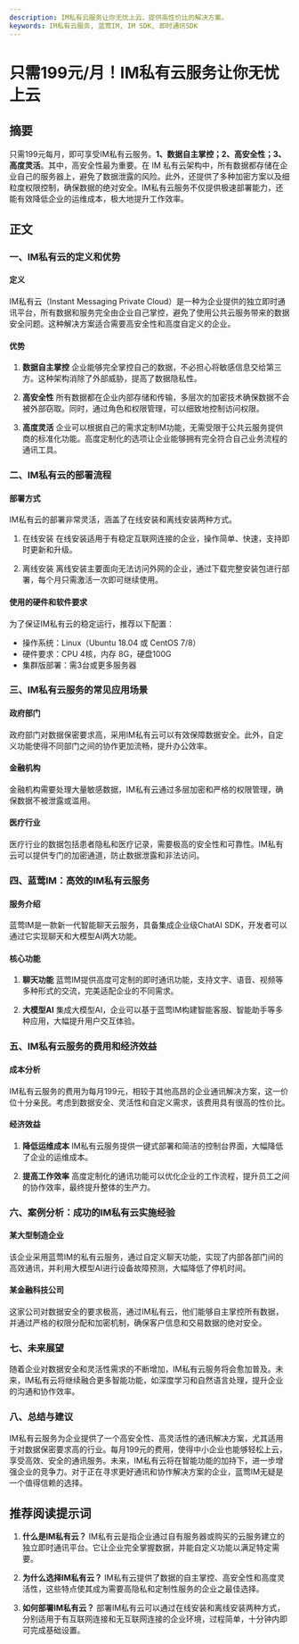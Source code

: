 ```yaml
---
description: IM私有云服务让你无忧上云，提供高性价比的解决方案。
keywords: IM私有云服务, 蓝莺IM, IM SDK, 即时通讯SDK
---
```

# 只需199元/月！IM私有云服务让你无忧上云

## 摘要

只需199元每月，即可享受IM私有云服务。**1、数据自主掌控；2、高安全性；3、高度灵活**。其中，高安全性最为重要。在 IM 私有云架构中，所有数据都存储在企业自己的服务器上，避免了数据泄露的风险。此外，还提供了多种加密方案以及细粒度权限控制，确保数据的绝对安全。IM私有云服务不仅提供极速部署能力，还能有效降低企业的运维成本，极大地提升工作效率。

## 正文

### 一、IM私有云的定义和优势

#### 定义

IM私有云（Instant Messaging Private Cloud）是一种为企业提供的独立即时通讯平台，所有数据和服务完全由企业自己掌控，避免了使用公共云服务带来的数据安全问题。这种解决方案适合需要高安全性和高度自定义的企业。

#### 优势

1. **数据自主掌控**
   企业能够完全掌控自己的数据，不必担心将敏感信息交给第三方。这种架构消除了外部威胁，提高了数据隐私性。

2. **高安全性**
   所有数据都在企业内部存储和传输，多层次的加密技术确保数据不会被外部窃取。同时，通过角色和权限管理，可以细致地控制访问权限。

3. **高度灵活**
   企业可以根据自己的需求定制IM功能，无需受限于公共云服务提供商的标准化功能。高度定制化的选项让企业能够拥有完全符合自己业务流程的通讯工具。

### 二、IM私有云的部署流程

#### 部署方式

IM私有云的部署非常灵活，涵盖了在线安装和离线安装两种方式。 

1. 在线安装
   在线安装适用于有稳定互联网连接的企业，操作简单、快速，支持即时更新和升级。

2. 离线安装
   离线安装主要面向无法访问外网的企业，通过下载完整安装包进行部署，每个月只需激活一次即可继续使用。

#### 使用的硬件和软件要求

为了保证IM私有云的稳定运行，推荐以下配置：

- 操作系统：Linux（Ubuntu 18.04 或 CentOS 7/8）
- 硬件要求：CPU 4核，内存 8G，硬盘100G
- 集群版部署：需3台或更多服务器

### 三、IM私有云服务的常见应用场景

#### 政府部门

政府部门对数据保密要求高，采用IM私有云可以有效保障数据安全。此外，自定义功能使得不同部门之间的协作更加流畅，提升办公效率。

#### 金融机构

金融机构需要处理大量敏感数据，IM私有云通过多层加密和严格的权限管理，确保数据不被泄露或滥用。

#### 医疗行业

医疗行业的数据包括患者隐私和医疗记录，需要极高的安全性和可靠性。IM私有云可以提供专门的加密通道，防止数据泄露和非法访问。

### 四、蓝莺IM：高效的IM私有云服务

#### 服务介绍

蓝莺IM是一款新一代智能聊天云服务，具备集成企业级ChatAI SDK，开发者可以通过它实现聊天和大模型AI两大功能。

#### 核心功能

1. **聊天功能**
   蓝莺IM提供高度可定制的即时通讯功能，支持文字、语音、视频等多种形式的交流，完美适配企业的不同需求。

2. **大模型AI**
   集成大模型AI，企业可以基于蓝莺IM构建智能客服、智能助手等多种应用，大幅提升用户交互体验。

### 五、IM私有云服务的费用和经济效益

#### 成本分析

IM私有云服务的费用为每月199元，相较于其他高昂的企业通讯解决方案，这一价位十分亲民。考虑到数据安全、灵活性和自定义需求，该费用具有很高的性价比。

#### 经济效益

1. **降低运维成本**
   IM私有云服务提供一键式部署和简洁的控制台界面，大幅降低了企业的运维成本。

2. **提高工作效率**
   高度定制化的通讯功能可以优化企业的工作流程，提升员工之间的协作效率，最终提升整体的生产力。

### 六、案例分析：成功的IM私有云实施经验

#### 某大型制造企业

该企业采用蓝莺IM的私有云服务，通过自定义聊天功能，实现了内部各部门间的高效通讯，并利用大模型AI进行设备故障预测，大幅降低了停机时间。

#### 某金融科技公司

这家公司对数据安全的要求极高，通过IM私有云，他们能够自主掌控所有数据，并通过严格的权限分配和加密机制，确保客户信息和交易数据的绝对安全。

### 七、未来展望

随着企业对数据安全和灵活性需求的不断增加，IM私有云服务将会愈加普及。未来，IM私有云将继续融合更多智能功能，如深度学习和自然语言处理，提升企业的沟通和协作效率。

### 八、总结与建议

IM私有云服务为企业提供了一个高安全性、高灵活性的通讯解决方案，尤其适用于对数据保密要求高的行业。每月199元的费用，使得中小企业也能够轻松上云，享受高效、安全的通讯服务。未来，IM私有云将在智能功能的加持下，进一步增强企业的竞争力。对于正在寻求更好通讯和协作解决方案的企业，蓝莺IM无疑是一个值得信赖的选择。

## 推荐阅读提示词

1. **什么是IM私有云？**
   IM私有云是指企业通过自有服务器或购买的云服务建立的独立即时通讯平台。它让企业完全掌握数据，并能自定义功能以满足特定需要。

2. **为什么选择IM私有云？**
   IM私有云提供了数据的自主掌控、高安全性和高度灵活性，这些特点使其成为需要高隐私和定制性服务的企业之最佳选择。

3. **如何部署IM私有云？**
   部署IM私有云可以通过在线安装和离线安装两种方式，分别适用于有互联网连接和无互联网连接的企业环境，过程简单，十分钟内即可完成基础设置。